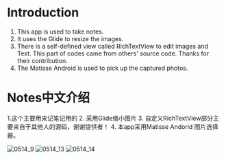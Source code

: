 # Introduction
1. This app is used to take notes. 
2. It uses the Glide to resize the images. 
3. There is a self-defined view called RichTextView to edit images and Text. This part of codes came from others' source code. 
   Thanks for their contribution. 
4. The Matisse Android is used to pick up the captured photos.

# Notes中文介绍
1.这个主要用来记笔记用的
2. 采用Glide缩小图片
3. 自定义RichTextView部分主要来自于其他人的源码，谢谢提供者！
4. 本app采用Matisse Andorid 图片选择器。

![0514_9](https://user-images.githubusercontent.com/28782806/40835968-a9c6ff28-65c7-11e8-82fa-22426545ede7.png)
![0514_13](https://user-images.githubusercontent.com/28782806/40835974-af58b8b4-65c7-11e8-87bf-48a035491290.png)
![0514_14](https://user-images.githubusercontent.com/28782806/40835978-b4b72980-65c7-11e8-86f8-61dffeb19df8.png)
